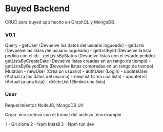 # Buyed Backend
CRUD para buyed app hecho en GraphQL y MongoDB.

### V0.1
Query 
      - getUser (Devuelve los datos del usuario logueado)
      - getLists (Devuelve las listas del usuario logueado)
      - getListById (Devuelve la lista pedida con el id)
      - getListsByStatus (Devuelve listas con el estado pedido)
      - getListsByCreateDate (Devuelve listas creadas en un rango de tiempo)
      - getListsByBuyedDate (Devuelve listas compradas en un rango de tiempo)
Mutation 
      - newUser (Crea un usuario)
      - authUser (Login)
      - updateUser (Actualiza los datos del usuario)
      - newList (Crea una lista)
      - updateList (Actualiza una lista)
      - deleteList (Elimina una lista)
      
### Usar 

Requerimientos NodeJS, MongoDB Url

Crear .env archivo con el format del archivo .env.example

1 - Git clone
2 - Npm Install
3 - Npm run dev

